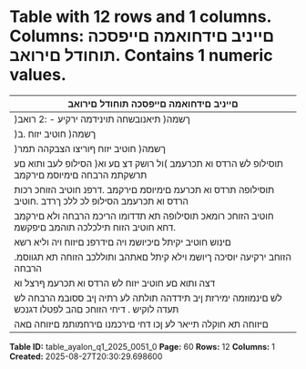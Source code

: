 # Table with 12 rows and 1 columns. Columns: םייניב םידחואמה םייפסכה תוחודל םירואב. Contains 1 numeric values.

| םייניב םידחואמה םייפסכה תוחודל םירואב |
|---|
| )ךשמה( תיאנובשחה תוינידמה ירקיע - :2 רואב |
| )ךשמה( חוטיב יזוח .ב |
| )ךשמה( חוטיב יזוח ףוריצו הצבקהה תמר |
| תוסילופ לש הרדס וא תכרעמב )ול רושק דצ םע וא( הסילופ לעב ותוא םע תרשקתמ הרבחה םימיוסמ םירקמב | ןכ ומכ |
| תוסילופה תרדס וא תכרעמ םימיוסמ םירקמב .דרפנ חוטיב הזוחכ רכות הרדס וא תכרעמב הסילופ לכ ללכ ךרדב .חוטיב |
| חוטיב הזוחכ רומאכ תוסילופה תא תדדומו הריכמ הרבחה ולא םירקמב .דחא חוטיב הזוח תילכלכה תוהמב םיפקשמ |
| םינוש חוטיב יקיתל םיכיושמ ויה םידרפנ םיזוח ויה וליא רשא | דחא חוטיב יוסיכמ רתוי ללוכ חוטיב הזוח רשאכ .דחא |
| .הזוחב ירקיעה יוסיכה ךיושמ וילא קיתל םאתהב ותוללכב הזוחה תא תגווסמ הרבחה |
| דצה ותוא םע חוטיב יזוח לש הרדס וא תכרעמ ףרצל וא | חוטיב יביכר דירפהל םאה העיבקב תעד לוקיש הליעפמ הרבחה |
| לש םינמוזמה ימירזת ןיב תידדהה תולתה לע רתיה ןיב ססובמ הרבחה לש תעדה לוקיש . דיחי הזוחכ םהב לפטלו דגנכש |
| םיזוחה תא חוקלה תייאר לע ןכו דחי םירכמנו םירחמותמ םיזוחה םאה | דחי םיעקופ חוטיבה יזוח םאה | חוטיבה יזוח |

**Table ID:** table_ayalon_q1_2025_0051_0
**Page:** 60
**Rows:** 12
**Columns:** 1
**Created:** 2025-08-27T20:30:29.698600
